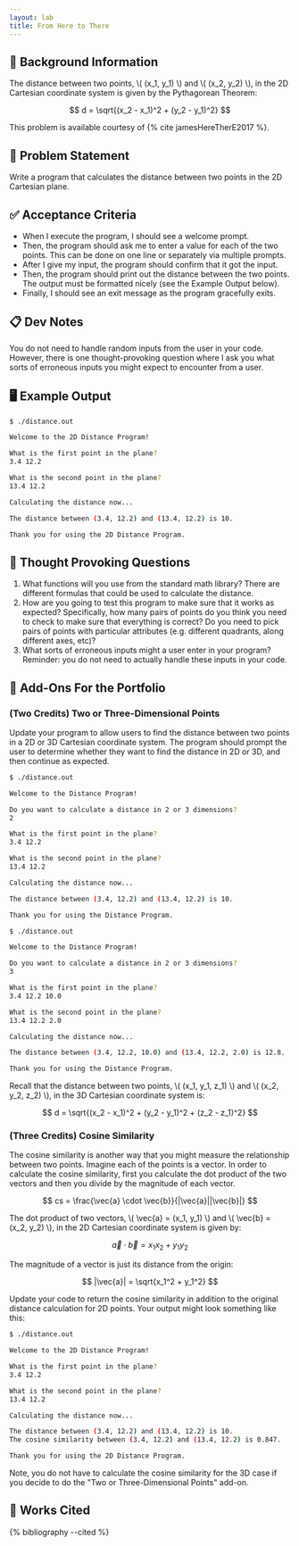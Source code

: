 ```yaml
---
layout: lab
title: From Here to There
---
```


## 🔖 Background Information

The distance between two points, \\( (x_1, y_1) \\) and \\( (x_2, y_2) \\), in the 2D Cartesian coordinate system is given by the Pythagorean Theorem:

$$
d = \sqrt{(x_2 - x_1)^2 + (y_2 - y_1)^2}
$$

This problem is available courtesy of {% cite jamesHereTherE2017 %}.

## 🎯 Problem Statement

Write a program that calculates the distance between two points in the 2D Cartesian plane.

## ✅ Acceptance Criteria

* When I execute the program, I should see a welcome prompt.
* Then, the program should ask me to enter a value for each of the two points. This can be done on one line or separately via multiple prompts.
* After I give my input, the program should confirm that it got the input.
* Then, the program should print out the distance between the two points. The output must be formatted nicely (see the Example Output below).
* Finally, I should see an exit message as the program gracefully exits.

## 📋 Dev Notes

You do not need to handle random inputs from the user in your code. However, there is one thought-provoking question where I ask you what sorts of erroneous inputs you might expect to encounter from a user.

## 🖥️ Example Output

```bash
$ ./distance.out

Welcome to the 2D Distance Program!

What is the first point in the plane?
3.4 12.2

What is the second point in the plane?
13.4 12.2

Calculating the distance now...

The distance between (3.4, 12.2) and (13.4, 12.2) is 10.

Thank you for using the 2D Distance Program.
```

## 📝 Thought Provoking Questions

1. What functions will you use from the standard math library? There are different formulas that could be used to calculate the distance.
2. How are you going to test this program to make sure that it works as expected? Specifically, how many pairs of points do you think you need to check to make sure that everything is correct? Do you need to pick pairs of points with particular attributes (e.g. different quadrants, along different axes, etc)?
3. What sorts of erroneous inputs might a user enter in your program? Reminder: you do not need to actually handle these inputs in your code.

## 💼 Add-Ons For the Portfolio

### (Two Credits) Two or Three-Dimensional Points

Update your program to allow users to find the distance between two points in a 2D or 3D Cartesian coordinate system. The program should prompt the user to determine whether they want to find the distance in 2D or 3D, and then continue as expected.

```bash
$ ./distance.out

Welcome to the Distance Program!

Do you want to calculate a distance in 2 or 3 dimensions?
2

What is the first point in the plane?
3.4 12.2

What is the second point in the plane?
13.4 12.2

Calculating the distance now...

The distance between (3.4, 12.2) and (13.4, 12.2) is 10.

Thank you for using the Distance Program.
```

```bash
$ ./distance.out

Welcome to the Distance Program!

Do you want to calculate a distance in 2 or 3 dimensions?
3

What is the first point in the plane?
3.4 12.2 10.0

What is the second point in the plane?
13.4 12.2 2.0

Calculating the distance now...

The distance between (3.4, 12.2, 10.0) and (13.4, 12.2, 2.0) is 12.8.

Thank you for using the Distance Program.
```

Recall that the distance between two points, \\( (x_1, y_1, z_1) \\) and \\( (x_2, y_2, z_2) \\), in the 3D Cartesian coordinate system is:

$$
d = \sqrt{(x_2 - x_1)^2 + (y_2 - y_1)^2 + (z_2 - z_1)^2}
$$

### (Three Credits) Cosine Similarity

The cosine similarity is another way that you might measure the relationship between two points. Imagine each of the points is a vector. In order to calculate the cosine similarity, first you calculate the dot product of the two vectors and then you divide by the magnitude of each vector.

$$
cs = \frac{\vec{a} \cdot \vec{b}}{|\vec{a}||\vec{b}|}
$$

The dot product of two vectors, \\( \vec{a} = (x_1, y_1) \\) and \\( \vec{b} = (x_2, y_2) \\), in the 2D Cartesian coordinate system is given by:

$$
\vec{a} \cdot \vec{b} = x_1 x_2 + y_1 y_2
$$

The magnitude of a vector is just its distance from the origin:

$$
|\vec{a}| = \sqrt{x_1^2 + y_1^2}
$$

Update your code to return the cosine similarity in addition to the original distance calculation for 2D points. Your output might look something like this:

```bash
$ ./distance.out

Welcome to the 2D Distance Program!

What is the first point in the plane?
3.4 12.2

What is the second point in the plane?
13.4 12.2

Calculating the distance now...

The distance between (3.4, 12.2) and (13.4, 12.2) is 10.
The cosine similarity between (3.4, 12.2) and (13.4, 12.2) is 0.847.

Thank you for using the 2D Distance Program.
```

Note, you do not have to calculate the cosine similarity for the 3D case if you decide to do the "Two or Three-Dimensional Points" add-on.

## 📘 Works Cited

{% bibliography --cited %}
